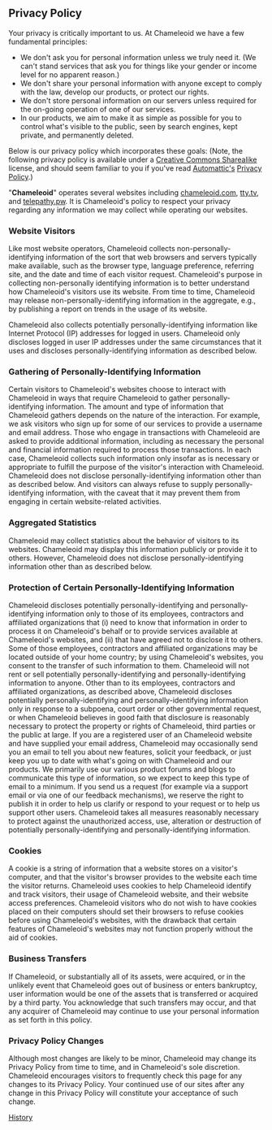 ## Privacy Policy
Your privacy is critically important to us. At Chameleoid we have a few fundamental principles:

- We don't ask you for personal information unless we truly need it.
  (We can't stand services that ask you for things like your gender or
  income level for no apparent reason.)
- We don't share your personal information with anyone except to comply
  with the law, develop our products, or protect our rights.
- We don't store personal information on our servers unless required for
  the on-going operation of one of our services.
- In our products, we aim to make it as simple as possible for you to control
  what's visible to the public, seen by search engines, kept private, and
  permanently deleted.

Below is our privacy policy which incorporates these goals: (Note, the following
privacy policy is available under a [Creative Commons Sharealike][CC] license,
and should seem familiar to you if you've read [Automattic's][Automattic]
[Privacy Policy][APP].)

[CC]: http://creativecommons.org/licenses/by-sa/2.5/
[Automattic]: http://automattic.com/
[APP]: http://automattic.com/privacy/

"**Chameleoid**" operates several websites including [chameleoid.com][],
[tty.tv][], and [telepathy.pw][]. It is Chameleoid's policy to respect
your privacy regarding any information we may collect while operating our
websites.

[chameleoid.com]: https://www.chameleoid.com
[tty.tv]: https://tty.tv
[telepathy.pw]: https://telepathy.pw

### Website Visitors
Like most website operators, Chameleoid collects non-personally-identifying
information of the sort that web browsers and servers typically make available,
such as the browser type, language preference, referring site, and the date and
time of each visitor request. Chameleoid's purpose in collecting non-personally
identifying information is to better understand how Chameleoid's visitors use
its website. From time to time, Chameleoid may release
non-personally-identifying information in the aggregate, e.g., by publishing a
report on trends in the usage of its website.

Chameleoid also collects potentially personally-identifying information like
Internet Protocol (IP) addresses for logged in users. Chameleoid only discloses
logged in user IP addresses under the same circumstances that it uses and
discloses personally-identifying information as described below.

### Gathering of Personally-Identifying Information
Certain visitors to Chameleoid's websites choose to interact with Chameleoid in
ways that require Chameleoid to gather personally-identifying information. The
amount and type of information that Chameleoid gathers depends on the nature of
the interaction. For example, we ask visitors who sign up for some of our
services to provide a username and email address. Those who engage in
transactions with Chameleoid are asked to provide additional information,
including as necessary the personal and financial information required to
process those transactions. In each case, Chameleoid collects such information
only insofar as is necessary or appropriate to fulfill the purpose of the
visitor's interaction with Chameleoid. Chameleoid does not disclose
personally-identifying information other than as described below. And visitors
can always refuse to supply personally-identifying information, with the caveat
that it may prevent them from engaging in certain website-related activities.

### Aggregated Statistics
Chameleoid may collect statistics about the behavior of visitors to its
websites. Chameleoid may display this information publicly or provide it to
others. However, Chameleoid does not disclose personally-identifying information
other than as described below.

### Protection of Certain Personally-Identifying Information
Chameleoid discloses potentially personally-identifying and
personally-identifying information only to those of its employees, contractors
and affiliated organizations that (i) need to know that information in order to
process it on Chameleoid's behalf or to provide services available at
Chameleoid's websites, and (ii) that have agreed not to disclose it to others.
Some of those employees, contractors and affiliated organizations may be located
outside of your home country; by using Chameleoid's websites, you consent to the
transfer of such information to them. Chameleoid will not rent or sell
potentially personally-identifying and personally-identifying information to
anyone. Other than to its employees, contractors and affiliated organizations,
as described above, Chameleoid discloses potentially personally-identifying and
personally-identifying information only in response to a subpoena, court order
or other governmental request, or when Chameleoid believes in good faith that
disclosure is reasonably necessary to protect the property or rights of
Chameleoid, third parties or the public at large. If you are a registered user
of an Chameleoid website and have supplied your email address, Chameleoid may
occasionally send you an email to tell you about new features, solicit your
feedback, or just keep you up to date with what's going on with Chameleoid and
our products. We primarily use our various product forums and blogs to
communicate this type of information, so we expect to keep this type of email to
a minimum. If you send us a request (for example via a support email or via one
of our feedback mechanisms), we reserve the right to publish it in order to help
us clarify or respond to your request or to help us support other users.
Chameleoid takes all measures reasonably necessary to protect against the
unauthorized access, use, alteration or destruction of potentially
personally-identifying and personally-identifying information.

### Cookies
A cookie is a string of information that a website stores on a visitor's
computer, and that the visitor's browser provides to the website each time the
visitor returns. Chameleoid uses cookies to help Chameleoid identify and track
visitors, their usage of Chameleoid website, and their website access
preferences. Chameleoid visitors who do not wish to have cookies placed on their
computers should set their browsers to refuse cookies before using Chameleoid's
websites, with the drawback that certain features of Chameleoid's websites may
not function properly without the aid of cookies.

### Business Transfers
If Chameleoid, or substantially all of its assets, were acquired, or in the
unlikely event that Chameleoid goes out of business or enters bankruptcy, user
information would be one of the assets that is transferred or acquired by a
third party. You acknowledge that such transfers may occur, and that any
acquirer of Chameleoid may continue to use your personal information as set
forth in this policy.

### Privacy Policy Changes
Although most changes are likely to be minor, Chameleoid may change its Privacy
Policy from time to time, and in Chameleoid's sole discretion. Chameleoid
encourages visitors to frequently check this page for any changes to its Privacy
Policy. Your continued use of our sites after any change in this Privacy Policy
will constitute your acceptance of such change.

[History](https://github.com/chameleoid/chameleoid.com/commits/master/privacy.md)
